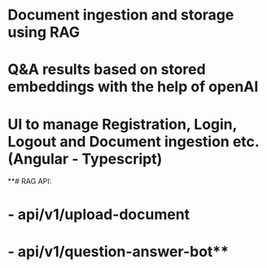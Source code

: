 # Document ingestion and storage using RAG
# Q&A results based on stored embeddings with the help of openAI
# UI to manage Registration, Login, Logout and Document ingestion etc. (Angular - Typescript)

**# RAG API:
#   - api/v1/upload-document
#   - api/v1/question-answer-bot**
